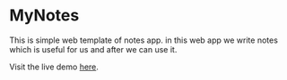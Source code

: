 # MyNotes
This is simple web template of notes app. in this web app we write notes which is useful for us and after we can use it.

Visit the live demo <a href="https://mynotess.netlify.app/" rel="nofollow">here</a>.

